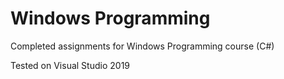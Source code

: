 # Windows Programming

Completed assignments for Windows Programming course (C#)

Tested on Visual Studio 2019